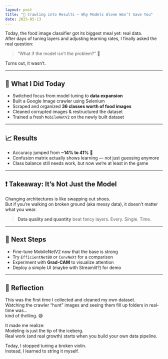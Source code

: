 ```yaml
---
layout: post
title: "🍙 Crawling into Results – Why Models Alone Won’t Save You"
date: 2025-05-13
---
```



Today, the food image classifier got its biggest meal yet: real data.  
After days of tuning layers and adjusting learning rates, I finally asked the real question:  
> “What if the model isn’t the problem?” 🤔

Turns out, it wasn’t.

---

## 🦾 What I Did Today

- Switched focus from model tuning to **data expansion**
- Built a Google Image crawler using Selenium
- Scraped and organized **36 classes worth of food images**
- Cleaned corrupted images & restructured the dataset
- Trained a fresh `MobileNetV2` on the newly built dataset

---

## 📈 Results

- Accuracy jumped from **~14% to 41%** 🚀
- Confusion matrix actually shows learning — not just guessing anymore
- Class balance still needs work, but now we’re at least in the game

---

## ❗ Takeaway: It’s Not Just the Model

Changing architectures is like swapping out shoes.  
But if you’re walking on broken ground (aka messy data), it doesn’t matter what you wear.  
> **Data quality and quantity** beat fancy layers. Every. Single. Time.

---

## 🧭 Next Steps

- Fine-tune MobileNetV2 now that the base is strong
- Try `EfficientNetB0` or `ConvNeXt` for a comparison
- Experiment with **Grad-CAM** to visualize attention
- Deploy a simple UI (maybe with Streamlit?) for demo

---

## 🧠 Reflection

This was the first time I collected and cleaned my own dataset.  
Watching the crawler “hunt” images and seeing them fill up folders in real-time was...  
kind of thrilling. 😅

It made me realize:  
Modeling is just the tip of the iceberg.  
Real work (and real growth) starts when you build your own data pipeline.

Today, I stopped tuning a broken violin.  
Instead, I learned to string it myself.

